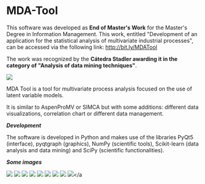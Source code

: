 # MDA-Tool

This software was developed as **End of Master's Work** for the Master's Degree in Information Management. This work, entitled "Development of an application for the statistical analysis of multivariate industrial processes", can be accessed via the following link: http://bit.ly/MDATool

The work was recognized by the **Cátedra Stadler awarding it in the category of "Analysis of data mining techniques"**.

<img src="https://i.imgur.com/LYJFsuj.png"></a>

MDA Tool is a tool for multivariate process analysis focused on the use of latent variable models.

It is similar to AspenProMV or SIMCA but with some additions: different data visualizations, correlation chart or different data management. 

***Development***

The software is developed in Python and makes use of the libraries PyQt5 (interface), pyqtgraph (graphics), NumPy (scientific tools), Scikit-learn (data analysis and data mining) and SciPy (scientific functionalities).

***Some images***

<img src="https://i.imgur.com/pk8WpJR.png"></a>
<img src="https://i.imgur.com/vqvsw7q.png"></a>
<img src="https://i.imgur.com/n5GTBBA.png"></a>
<img src="https://i.imgur.com/kVc4RQO.png"></a>
<img src="https://i.imgur.com/SXdPDEJ.png"></a>
<img src="https://i.imgur.com/Ftd6eVU.png"></a>
<img src="https://i.imgur.com/8GY1GZp.png"></a>
<img src="https://i.imgur.com/N25G08Q.png"></a>
<img src="https://i.imgur.com/V8dGoQ4.png"></a
